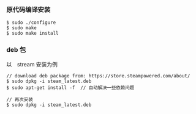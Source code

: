 ### 原代码编译安装 
```
$ sudo ./configure 
$ sudo make 
$ sudo make install 
``` 

### deb 包
以　stream 安装为例
```
// download deb package from: https://store.steampowered.com/about/
$ sudo dpkg -i steam_latest.deb 
$ sudo apt-get install -f  // 自动解决一些依赖问题

// 再次安装
$ sudo dpkg -i steam_latest.deb 
```
